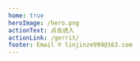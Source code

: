 ```yaml
---
home: true
heroImage: /hero.png
actionText: 点击进入
actionLink: /gerrit/
footer: Email © linjinze999@163.com
---
```

